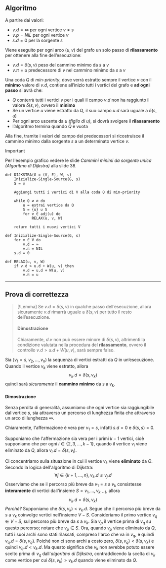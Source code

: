 ## Algoritmo

A partire dai valori:
- $v.d = ∞$ per ogni vertice $v \not= s$
- $v.p = NIL$ per ogni vertice $v$
- $s.d = 0$ per la sorgente $s$

Viene eseguito per ogni arco $(u,v)$ del grafo un solo passo di **rilassamento** per ottenere alla fine dell’esecuzione:
- $v.d = δ(s,v)$ peso del cammino minimo da $s$ a $v$
- $v.\pi = u$ predecessore di $v$ nel cammino minimo da $s$ a $v$

Una coda $Q$ di *min-priority*, dove verrà estratto sempre il vertice $v$ con il **minimo** valore di $v.d$, contiene all’inizio tutti i vertici del grafo e **ad ogni passo** si avrà che:
- $Q$ conterrà tutti i vertici $v$ per i quali il campo $v.d$ non ha raggiunto il valore $δ(s, v)$, ovvero il **minimo**
- Se un vertice $u$ viene estratto da $Q$, il suo campo $u.d$ sarà uguale a $δ(s, u)$
- Per ogni arco uscente da $u$ *(figlio di $u$)*, si dovrà svolgere il **rilassamento**
- l’algoritmo termina quando $Q$ è vuota

Alla fine, tramite i valori del campo dei predecessori si ricostruisce il cammino minimo dalla sorgente $s$ a un determinato vertice $v$.

>[!Important]
>Per l'esempio grafico vedere le slide *Cammini minimi da sorgente unica (Algoritmo di Dijkstra)* alla slide $38$. 

``` Pseudocodice TI:"DIJKSTRA" "FOLD"
def DIJKSTRA(G = (V, E), W, s)
	Inizialize-Single-Source(G, s)
	S = ∅
	
	Aggiungi tutti i vertici di V alla coda Q di min-priority

	while Q ≠ ∅ do
		u = estrai vertice da Q
		S = {u} ∪ S
		for v ∈ adj(u) do
			RELAX(u, v, W)
			
	return tutti i nuovi vertici V

def Inizialize-Single-Source(G, s)
	for v ∈ V do 
		v.d = ∞ 
		v.π = NIL 
	s.d = 0

def RELAX(u, v, W)
	if v.d > u.d + W(u, v) then
		v.d = u.d + W(u, v)
		v.π = u
```

---

## Prova di correttezza

>[!Lemma]
>Se $v.d = δ(s,v)$ in qualche passo dell’esecuzione, allora sicuramente $v.d$ rimarrà uguale a $δ(s,v)$ per tutto il resto dell’esecuzione.
>
>#### Dimostrazione
>Chiaramente, $d.v$ non può essere minore di $δ(s, v)$, altrimenti la condizione valutata nella procedura del **rilassamento**, ovvero il controllo $v.d > u.d + W(u, v)$, sarà sempre falso.

Sia $⟨v_1 = s, v_2, . . . , v_n⟩$ la sequenza di vertici estratti da $Q$ in un’esecuzione. Quando il vertice $v_k$ viene estratto, allora $$v_k.d = δ(s, v_k)$$quindi sarà *sicuramente* il **cammino minimo** da $s$ a $v_k$.

#### Dimostrazione

Senza perdita di generalità, assumiamo che ogni vertice sia raggiungibile dal vertice $s$, sia attraverso un percorso di lunghezza finita che attraverso un arco di lunghezza $∞$.

Chiaramente, l'affermazione è vera per $v_1=s$, infatti $s.d = 0$ e $δ(s,s) = 0$.

Supponiamo che l'affermazione sia vera per i primi $k − 1$ vertici, cioè supponiamo che per ogni $i \in \{2, 3, . . . , k − 1\}$, quando il vertice $v_i$ viene eliminato da $Q$, allora $v_i.d = δ(s, v_i)$.

Ci concentriamo sulla situazione in cui il vertice $v_k$ viene **eliminato** da $Q$. 
Secondo la logica dell'algoritmo di Dijkstra: $$∀j \in \{k + 1, . . . , n\}, v_k.d ≤ v_j.d$$
Osserviamo che se il percorso più breve da $v_1 = s$ a $v_k$ consistesse **interamente** di vertici dall'insieme $S = {v_1, . . . , v_{k−1}}$, allora $$v_k.d = δ(s, v_k)$$*Perché?*
Supponiamo che $δ(s, v_k) < v_k.d$. Segue che il percorso più breve da $s$ a $v_k$ coinvolge vertici nell'insieme $V − S$. Consideriamo il primo vertice $v_q ∈ V − S$, sul percorso più breve da $s$ a $v_k$. Sia $v_p$ il vertice prima di $v_q$ su questo percorso; notare che $v_p ∈ S$. 
Ora, quando $v_p$ viene eliminato da $Q$, tutti i suoi archi sono stati rilassati, compreso l'arco che va in $v_q$, e quindi $v_q.d = δ(s, v_q)$. 
Poiché non ci sono archi a costo zero, $δ(s, v_q) < δ(s, v_k)$ e quindi $v_q.d < v_k.d$. Ma questo significa che $v_k$ non avrebbe potuto essere scelto prima di $v_q$ dall'*algoritmo di Dijkstra*, contraddicendo la scelta di $v_k$ come vertice per cui $δ(s, v_k) > v_k.d$ quando viene eliminato da $Q$.

